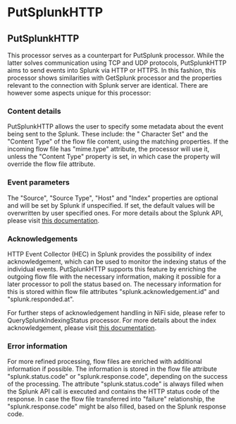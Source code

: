 <!--
  Licensed to the Apache Software Foundation (ASF) under one or more
  contributor license agreements.  See the NOTICE file distributed with
  this work for additional information regarding copyright ownership.
  The ASF licenses this file to You under the Apache License, Version 2.0
  (the "License"); you may not use this file except in compliance with
  the License.  You may obtain a copy of the License at
      http://www.apache.org/licenses/LICENSE-2.0
  Unless required by applicable law or agreed to in writing, software
  distributed under the License is distributed on an "AS IS" BASIS,
  WITHOUT WARRANTIES OR CONDITIONS OF ANY KIND, either express or implied.
  See the License for the specific language governing permissions and
  limitations under the License.
-->

# PutSplunkHTTP

## PutSplunkHTTP

This processor serves as a counterpart for PutSplunk processor. While the latter solves communication using TCP and UDP
protocols, PutSplunkHTTP aims to send events into Splunk via HTTP or HTTPS. In this fashion, this processor shows
similarities with GetSplunk processor and the properties relevant to the connection with Splunk server are identical.
There are however some aspects unique for this processor:

### Content details

PutSplunkHTTP allows the user to specify some metadata about the event being sent to the Splunk. These include: the "
Character Set" and the "Content Type" of the flow file content, using the matching properties. If the incoming flow file
has "mime.type" attribute, the processor will use it, unless the "Content Type" property is set, in which case the
property will override the flow file attribute.

### Event parameters

The "Source", "Source Type", "Host" and "Index" properties are optional and will be set by Splunk if unspecified. If
set, the default values will be overwritten by user specified ones. For more details about the Splunk API, please
visit [this documentation](https://docs.splunk.com/Documentation/Splunk/LATEST/RESTREF/RESTinput#services.2Fcollector.2Fraw).

### Acknowledgements

HTTP Event Collector (HEC) in Splunk provides the possibility of index acknowledgement, which can be used to monitor the
indexing status of the individual events. PutSplunkHTTP supports this feature by enriching the outgoing flow file with
the necessary information, making it possible for a later processor to poll the status based on. The necessary
information for this is stored within flow file attributes "splunk.acknowledgement.id" and "splunk.responded.at".

For further steps of acknowledgement handling in NiFi side, please refer to QuerySplunkIndexingStatus processor. For
more details about the index acknowledgement, please
visit [this documentation](https://docs.splunk.com/Documentation/Splunk/LATEST/Data/AboutHECIDXAck).

### Error information

For more refined processing, flow files are enriched with additional information if possible. The information is stored
in the flow file attribute "splunk.status.code" or "splunk.response.code", depending on the success of the processing.
The attribute "splunk.status.code" is always filled when the Splunk API call is executed and contains the HTTP status
code of the response. In case the flow file transferred into "failure" relationship, the "splunk.response.code" might be
also filled, based on the Splunk response code.